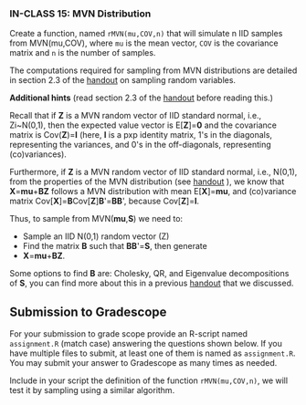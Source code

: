 ### IN-CLASS 15: MVN Distribution

Create a function, named `rMVN(mu,COV,n)` that will simulate n IID samples from MVN(mu,COV), where `mu` is the mean vector, `COV` is the covariance matrix and `n` is the number of samples.

The computations required for sampling from MVN distributions are detailed in section 2.3 of the [handout](https://github.com/gdlc/STAT_COMP/blob/master/HANDOUTS/SimulatingRandomVariables.pdf) on sampling random variables. 

**Additional hints** (read section 2.3 of the [handout](https://github.com/gdlc/STAT_COMP/blob/master/HANDOUTS/SimulatingRandomVariables.pdf) before reading this.)


Recall that if **Z** is a MVN random vector of IID standard normal, i.e., Zi~N(0,1), then the expected value vector is E[**Z**]=**0** and the covariance matrix is Cov(**Z**)=**I** (here, **I** is a pxp identity matrix, 1's in the diagonals, representing the variances, and 0's in the off-diagonals, representing (co)variances).


Furthermore, if **Z** is a MVN random vector of IID standard normal, i.e., N(0,1), from the properties of the MVN distribution (see [handout](https://github.com/gdlc/STAT_COMP/blob/master/HANDOUTS/SimulatingRandomVariables.pdf) ), we know that **X**=**mu**+**BZ** follows a MVN distribution with mean E[**X**]=**mu**, and (co)variance matrix Cov[**X**]=**B**Cov[**Z**]**B**'=**BB**', because Cov[**Z**]=**I**. 

Thus, to sample from MVN(**mu**,**S**) we need to:

   - Sample an IID N(0,1) random vector (Z)
   - Find the matrix **B** such that **BB**'=**S**, then generate
   - **X**=**mu**+**BZ**.

 Some options to find **B** are: Cholesky, QR, and Eigenvalue decompositions of **S**, you can find more about this in a previous [handout](https://github.com/gdlc/STAT_COMP/blob/master/HANDOUTS/LinearAlgebra.md#matrix-factorization) that we discussed.
 


## Submission to Gradescope

For your submission to grade scope provide an R-script named `assignment.R` (match case) answering the questions shown below. If you have multiple files to submit, at least one of them is named as `assignment.R`.  You may submit your answer to Gradescope as many times as needed.

Include in your script the definition of the function `rMVN(mu,COV,n)`, we will test it by sampling using a similar algorithm.




 

